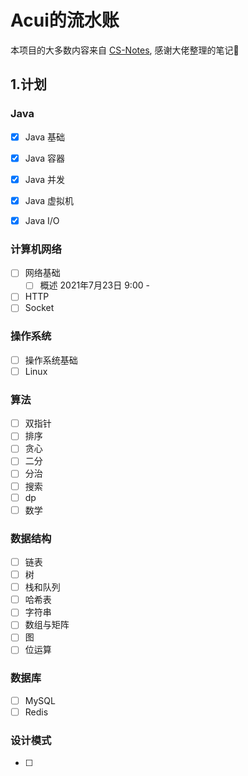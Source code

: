 # Acui的流水账 
本项目的大多数内容来自 [CS-Notes](http://www.cyc2018.xyz/), 感谢大佬整理的笔记🙇‍

## 1.计划

### Java

- [x] Java 基础

- [x] Java 容器
- [x] Java 并发 
- [x] Java 虚拟机
- [x] Java I/O

### 计算机网络

- [ ] 网络基础
  - [ ] 概述 2021年7月23日 9:00 - 
- [ ] HTTP
- [ ] Socket

### 操作系统

- [ ] 操作系统基础
- [ ] Linux

### 算法

- [ ] 双指针
- [ ] 排序
- [ ] 贪心
- [ ] 二分
- [ ] 分治
- [ ] 搜索
- [ ] dp
- [ ] 数学

### 数据结构

- [ ] 链表
- [ ] 树
- [ ] 栈和队列
- [ ] 哈希表
- [ ] 字符串
- [ ] 数组与矩阵
- [ ] 图
- [ ] 位运算

### 数据库

- [ ] MySQL
- [ ] Redis

### 设计模式

- [ ] 


